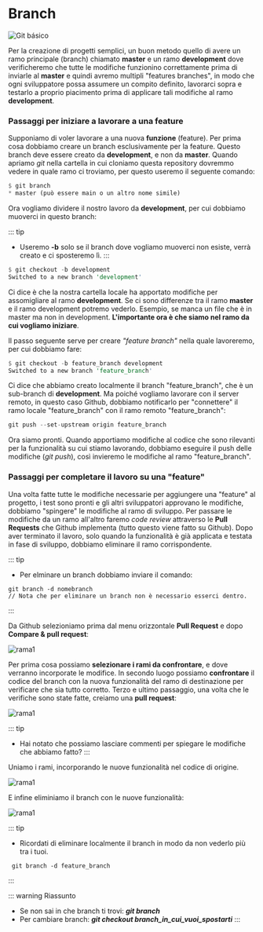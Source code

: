 # Branch

![Git básico](/git_ramas.svg)

Per la creazione di progetti semplici, un buon metodo quello di avere un ramo principale (branch) chiamato **master** e un ramo **development** dove verificheremo che tutte le modifiche funzionino correttamente prima di inviarle al **master** e quindi avremo multipli "features branches", in modo che ogni sviluppatore possa assumere un compito definito, lavorarci sopra e testarlo a proprio piacimento prima di applicare tali modifiche al ramo **development**. 

### Passaggi per iniziare a lavorare a una feature
Supponiamo di voler lavorare a una nuova **funzione** (feature). Per prima cosa dobbiamo creare un branch esclusivamente per la feature. Questo branch deve essere creato da **development**, e non da **master**. Quando apriamo *git* nella cartella in cui cloniamo questa repository dovremmo vedere in quale ramo ci troviamo, per questo useremo il seguente comando:

```rust
$ git branch
* master (può essere main o un altro nome simile)
```
Ora vogliamo dividere il nostro lavoro da **development**, per cui dobbiamo muoverci in questo branch:

::: tip
- Useremo **-b** solo se il branch dove vogliamo muoverci non esiste, verrà creato e ci sposteremo lì. 
:::

```rust
$ git checkout -b development 
Switched to a new branch 'development'
```

Ci dice è che la nostra cartella locale ha apportato modifiche per assomigliare al ramo **development**. Se ci sono differenze tra il ramo **master** e il ramo development potremo vederlo. Esempio, se manca un file che è in master ma non in development. **L'importante ora è che siamo nel ramo da cui vogliamo iniziare**.

Il passo seguente serve per creare *"feature branch"* nella quale lavoreremo, per cui dobbiamo fare:

```rust
$ git checkout -b feature_branch development
Switched to a new branch 'feature_branch'
```

Ci dice che abbiamo creato localmente il branch "feature_branch", che è un sub-branch di **development**. Ma poiché vogliamo lavorare con il server remoto, in questo caso Github, dobbiamo notificarlo per "connettere" il ramo locale "feature_branch" con il ramo remoto "feature_branch":

```rust
git push --set-upstream origin feature_branch
```

Ora siamo pronti. Quando apportiamo modifiche al codice che sono rilevanti per la funzionalità su cui stiamo lavorando, dobbiamo eseguire il push delle modifiche (*git push*), così invieremo le modifiche al ramo "feature_branch". 

### Passaggi per completare il lavoro su una "feature" 

Una volta fatte tutte le modifiche necessarie per aggiungere una "feature" al progetto, i test sono pronti e gli altri sviluppatori approvano le modifiche, dobbiamo "spingere" le modifiche al ramo di sviluppo. Per passare le modifiche da un ramo all'altro faremo *code review* attraverso le **Pull Requests** che Github implementa (tutto questo viene fatto su Github). Dopo aver terminato il lavoro, solo quando la funzionalità è già applicata e testata in fase di sviluppo, dobbiamo eliminare il ramo corrispondente. 


::: tip
- Per elminare un branch dobbiamo inviare il comando:
```
git branch -d nomebranch
// Nota che per eliminare un branch non è necessario esserci dentro.
```
:::

Da Github selezioniamo prima dal menu orizzontale **Pull Request** e dopo **Compare & pull request**:

![rama1](/git_rama1.png)

Per prima cosa possiamo **selezionare i rami da confrontare**, e dove verranno incorporate le modifice. In secondo luogo possiamo **confrontare** il codice del branch con la nuova funzionalità del ramo di destinazione per verificare che sia tutto corretto. Terzo e ultimo passaggio, una volta che le verifiche sono state fatte, creiamo una **pull request**:

![rama1](/git_rama2.png)

::: tip
- Hai notato che possiamo lasciare commenti per spiegare le modifiche che abbiamo fatto?
:::

Uniamo i rami, incorporando le nuove funzionalità nel codice di origine.

![rama1](/git_rama3.png)

E infine eliminiamo il branch con le nuove funzionalità:

![rama1](/git_rama4.png)

::: tip
-  Ricordati di eliminare localmente il branch in modo da non vederlo più tra i tuoi.
```
 git branch -d feature_branch
```
:::

::: warning Riassunto
- Se non sai in che branch ti trovi: ***git branch***
- Per cambiare branch: ***git checkout branch_in_cui_vuoi_spostarti*** 
:::